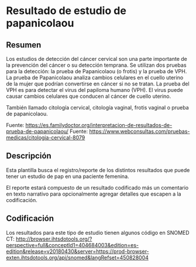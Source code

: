 # Resultado de estudio de papanicolaou

## Resumen

Los estudios de detección del cáncer cervical son una parte importante de la prevención
del cáncer o su detección temprana. Se utilizan dos pruebas para la detección: la prueba
de Papanicolaou (o frotis) y la prueba de VPH. La prueba de Papanicolaou analiza cambios
celulares en el cuello uterino de la mujer que podrían convertirse en cáncer si no se tratan.
La prueba del VPH es para detectar el virus del papiloma humano (VPH). El virus puede causar
cambios celulares que conducen al cáncer de cuello uterino.

También llamado citología cervical, citología vaginal, frotis vaginal o prueba de papanicolaou.

Fuente: https://es.familydoctor.org/interpretacion-de-resultados-de-prueba-de-papanicolaou/
Fuente: https://www.webconsultas.com/pruebas-medicas/citologia-cervical-8079

## Descripción

Esta plantilla busca el registro/reporte de los distintos resultados que puede tener
un estudio de pap en una paciente femenina.

El reporte estará compuesto de un resultado codificado más un comentario en texto
narrativo para opcionalmente agregar detalles que escapen a la codificación.


## Codificación

Los resultados para este tipo de estudio tienen algunos código en SNOMED CT:
http://browser.ihtsdotools.org/?perspective=full&conceptId1=404684003&edition=es-edition&release=v20180430&server=https://prod-browser-exten.ihtsdotools.org/api/snomed&langRefset=450828004
